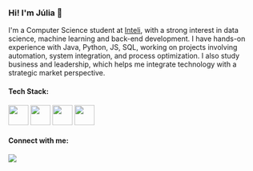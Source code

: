 ### Hi! I'm Júlia 👋

I'm a Computer Science student at [Inteli](https://www.inteli.edu.br/), with a strong interest in data science, machine learning and back-end development. I have hands-on experience with Java, Python, JS, SQL, working on projects involving automation, system integration, and process optimization. I also study business and leadership, which helps me integrate technology with a strategic market perspective. 

#### Tech Stack:
<p align="left">
    <img src="https://cdn.jsdelivr.net/gh/devicons/devicon/icons/java/java-original.svg" height="40" width="40"/>
  <img src="https://cdn.jsdelivr.net/gh/devicons/devicon/icons/python/python-original.svg" height="40" width="40"/>
    <img src="https://cdn.jsdelivr.net/gh/devicons/devicon/icons/mysql/mysql-original.svg" height="40" width="40"/>
  <img src="https://cdn.jsdelivr.net/gh/devicons/devicon/icons/javascript/javascript-original.svg" height="40" width="40"/>
</p>

#### Connect with me:
<a href="https://www.linkedin.com/in/júlia-alvesdejesus/">
    <img src="https://img.shields.io/badge/LinkedIn-0077B5?style=for-the-badge&logo=linkedin&logoColor=white"/>
</a>
